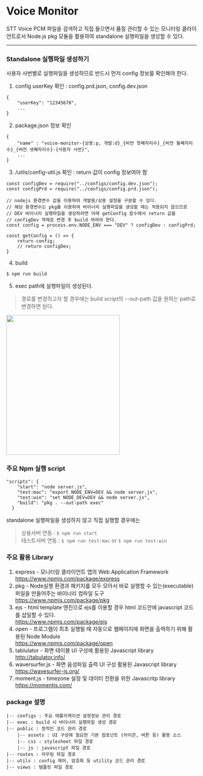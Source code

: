 # Voice Monitor

STT Voice PCM 파일을 검색하고 직접 들으면서 품질 관리할 수 있는 모니터링 클라이언트로서
Node.js pkg 모듈을 활용하여 standalone 실행파일을 생성할 수 있다. 

---

### Standalone 실행파일 생성하기 
사용자 사번별로 실행파일을 생성하므로 반드시 먼저 config 정보를 확인해야 한다.    
  
1. config userKey 확인 : config.prd.json, config.dev.json
```
{
    "userKey": "12345678",
    ...
}
```
2. package.json 정보 확인 
```
{
    "name" : "voice-monitor-{상용:p, 개발:d}_{버전 첫째자리수}_{버전 둘째자리수}_{버전 셋째자리수}-{사용자 사번}",
    ...
}
```
3. /utils/config-util.js 확인 : return 값이 config 정보여야 함
```
const configDev = require("../configs/config.dev.json");
const configPrd = require("../configs/config.prd.json");

// nodejs 환경변수 값을 이용하여 개발용/상용 설정을 구분할 수 있다.
// 해당 환경변수는 pkg를 이용하여 바이너리 실행파일을 생성할 때는 적용되지 않으므로
// DEV 바이너리 실행파일을 생성하려면 아래 getConfig 함수에서 return 값을
// configDev 객체로 변경 후 build 하여야 한다. 
const config = process.env.NODE_ENV === "DEV" ? configDev : configPrd;

const getConfig = () => {
    return config;
    // return configDev;
}
```
4. build
```
$ npm run build 
```
5. exec path에 실행파일이 생성된다. 
> 경로를 변경하고자 할 경우에는 build script의 --out-path 값을 원하는 path로 변경하면 된다.
<img src='/uploads/9aaded1afebd302d64644a584c9aa2b9/Screen_Shot_2021-05-22_at_1.02.41_PM.png'  width='300' height='370'>

### 주요 Npm 실행 script
```
"scripts": {
    "start": "node server.js",
    "test:mac": "export NODE_ENV=DEV && node server.js",
    "test:win": "set NODE_DEV=DEV && node server.js",
    "build": "pkg . --out-path exec"
  }
```
standalone 실행파일을 생성하지 않고 직접 실행할 경우에는
> 상용서버 연동 : ```$ npm run start```  
> 테스트서버 연동 : ```$ npm run test:mac``` or ```$ npm run test:win```

### 주요 활용 Library

1. express - 모니터링 클라이언트 앱의 Web Application Framework
https://www.npmjs.com/package/express
2. pkg - Node실행 환경과 패키지를 모두 모아서 바로 실행할 수 있는(executable) 파일을 만들어주는 바이너리 컴파일 도구  
https://www.npmjs.com/package/pkg
3. ejs - html template 엔진으로 ejs를 이용할 경우 html 코드안에 javascript 코드를 삽일할 수 있다.  
https://www.npmjs.com/package/ejs
4. open - 프로그램이 최초 실행될 때 자동으로 웹페이지에 화면을 출력하기 위해 활용된 Node Module  
https://www.npmjs.com/package/open
5. tablulator - 화면 테이블 UI 구성에 활용된 Javascript library  
http://tabulator.info/
5. waversurfer.js - 화면 음성파일 출력 UI 구성 활용된 Javascript library  
https://wavesurfer-js.org/
6. moment.js - timezone 설정 및 데이터 전환을 위한 Javascritp library  
https://momentjs.com/

### package 설명
```  
|-- configs : 주요 애플리케이션 설정정보 관리 경로
|-- exec : build 시 바이너리 실행파일 생성 경로
|-- public : 정적인 코드 관리 경로
    |-- assets : UI 구성에 필요한 기본 컴포넌트 (아이콘, 버튼 등) 활용 소스
    |-- css : stylesheet 파일 경로
    |-- js : javascript 파일 경로
|-- routes : 라우팅 파일 경로 
|-- utils : config 제어, 암호화 등 utility 코드 관리 경로 
|-- views : 템플릿 파일 경로 
```